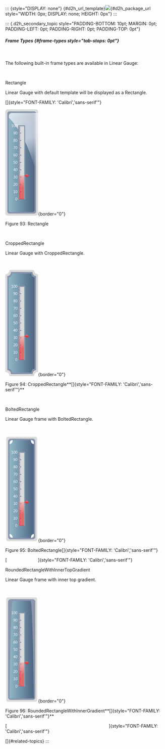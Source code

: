 ::: {style="DISPLAY: none"}
[](ms-xhelp:///?Id=d2h_url_template){#d2h_url_template}![](!package_url!){#d2h_package_url style="WIDTH: 0px; DISPLAY: none; HEIGHT: 0px"}
:::

::: {.d2h_secondary_topic style="PADDING-BOTTOM: 10pt; MARGIN: 0pt; PADDING-LEFT: 0pt; PADDING-RIGHT: 0pt; PADDING-TOP: 0pt"}
##### Frame Types {#frame-types style="tab-stops: 0pt"}

 

The following built-in frame types are available in Linear Gauge:

 

Rectangle

Linear Gauge with default template will be displayed as a Rectangle.

[]{style="FONT-FAMILY: 'Calibri','sans-serif'"} 

![Description: C:\\Users\\krishnarajd\\Desktop\\l_rec.png](ImagesExt/image57_88.png){border="0"}

Figure 93: Rectangle

 

CroppedRectangle

Linear Gauge with CroppedRectangle.

 

![Description: C:\\Users\\krishnarajd\\Desktop\\l_crop.png](ImagesExt/image57_89.png){border="0"}

Figure 94: CroppedRectangle**[]{style="FONT-FAMILY: 'Calibri','sans-serif'"}**

 

BoltedRectangle

Linear Gauge frame with BoltedRectangle.

 

![Description: C:\\Users\\krishnarajd\\Desktop\\l_bolt.png](ImagesExt/image57_90.png){border="0"}

Figure 95: BoltedRectangle[]{style="FONT-FAMILY: 'Calibri','sans-serif'"}

[                         ]{style="FONT-FAMILY: 'Calibri','sans-serif'"}

RoundedRectangleWithInnerTopGradient

Linear Gauge frame with inner top gradient.

 

![Description: C:\\Users\\krishnarajd\\Desktop\\l_round.png](ImagesExt/image57_91.png){border="0"}

Figure 96: RoundedRectangleWithInnerGradient**[]{style="FONT-FAMILY: 'Calibri','sans-serif'"}**

[                                                                                  ]{style="FONT-FAMILY: 'Calibri','sans-serif'"}

[]{#related-topics}
:::
